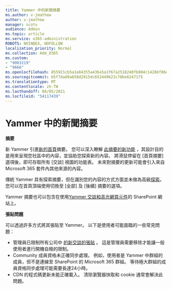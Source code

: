 ```yaml
---
title: Yammer 中的新聞摘要
ms.author: v-jmathew
author: v-jmathew
manager: scotv
audience: Admin
ms.topic: article
ms.service: o365-administration
ROBOTS: NOINDEX, NOFOLLOW
localization_priority: Normal
ms.collection: Adm_O365
ms.custom:
- "9003219"
- "9666"
ms.openlocfilehash: 855921cb5a1e84355a436a5a1f67a2518240fb804c14286f86e7f2fca306bb30
ms.sourcegitcommit: b5f7da89a650d2915dc652449623c78be6247175
ms.translationtype: MT
ms.contentlocale: zh-TW
ms.lasthandoff: 08/05/2021
ms.locfileid: "54117439"
---
```

# <a name="feeds-in-yammer"></a>Yammer 中的新聞摘要

**摘要**

新 Yammer 引進[新的首頁](https://support.microsoft.com/office/what-s-in-the-yammer-home-feed-8fff52dd-5b38-468c-b963-fa4c6a4f9254)摘要。 您可以深入瞭解 [此摘要的新功能](https://techcommunity.microsoft.com/t5/yammer-blog/yammer-discovery-what-is-in-my-feed/ba-p/1596230) ，其設計目的是用來呈現您社區中的內容，並協助您探索新的內容。 將滑鼠停留在 [首頁摘要] 選項後，即可存取所有 [交談] 視圖的功能表。 未來對摘要的更新可能會引入來自 Microsoft 365 套件內其他來源的內容。

傳統 Yammer 具有探索摘要，但在識別您的內容的方式方面並未做為高級[探索](https://support.microsoft.com/office/what-s-in-the-yammer-discovery-feed-28ba9a79-2bde-4e7c-8420-db2296c3ca49)。 您可以在首頁頂端使用切換至 [全部] 及 [後續] 摘要的選項。

Yammer 摘要也可以包含在使用[Yammer 交談和高光網頁元件](https://support.microsoft.com/office/use-a-yammer-web-part-in-sharepoint-online-a53cfa0c-3d09-42c8-a286-1038a81c59da)的 SharePoint 網站上。

**張貼問題**

可以透過許多方式將其張貼至 Yammer。 以下是使用者可能面臨的一些常見問題：

- 管理員已限制所有公司中 [的新交談的張貼](https://support.microsoft.com/office/restrict-all-company-posts-in-yammer-3219d2ae-db15-4c9f-9dd2-28559ae39a97) 。 這是管理員需要移除才能讓一般使用者進行開機自檢的限制。
- Community 成員資格未正確同步處理。 例如，使用者是 Yammer 中群組的成員，但不是連線至 SharePoint 的 Microsoft 365 群組。 等待極大群組的成員資格同步處理可能需要長達24小時。
- CDN 的程式碼更新未能正確載入。 清除瀏覽器快取和 cookie 通常會解決此問題。
